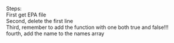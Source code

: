 Steps:<br />
  First get EPA file<br />
  Second, delete the first line<br />
  Third, remember to add the function with one both true and false!!! <br />
  fourth, add the name to the names array<br />
